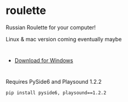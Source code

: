 # roulette
Russian Roulette for your computer!
 
Linux & mac version coming eventually maybe

#

- [Download for Windows](https://github.com/kompos1te/roulette/releases/latest/download/BsodRoulette.exe)

#
Requires PySide6 and Playsound 1.2.2

    pip install pyside6, playsound==1.2.2